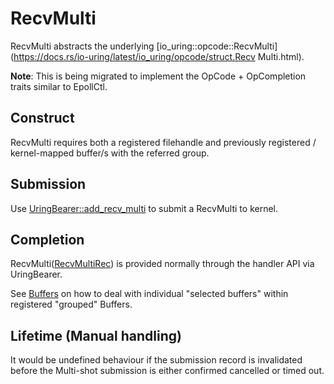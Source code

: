 # RecvMulti

RecvMulti abstracts the underlying [io_uring::opcode::RecvMulti](https://docs.rs/io-uring/latest/io_uring/opcode/struct.Recv
Multi.html).

**Note**: This is being migrated to implement the OpCode + OpCompletion traits similar to EpollCtl.

## Construct

RecvMulti requires both a registered filehandle and previously registered / kernel-mapped buffer/s with the referred group.

## Submission

Use [UringBearer::add_recv_multi] to submit a RecvMulti to kernel.

## Completion

RecvMulti([RecvMultiRec]) is provided normally through the handler API via UringBearer.

See [Buffers](../buffers.html) on how to deal with individual "selected buffers" within registered "grouped" Buffers.

## Lifetime (Manual handling)

It would be undefined behaviour if the submission record is invalidated before the Multi-shot submission is either confirmed cancelled or timed out.

[UringBearer::add_recv_multi]: https://docs.rs/io-uring-bearer/latest/io_uring_bearer/struct.UringBearer.html#method.add_recv_multi
[RecvMultiRec]: https://docs.rs/io-uring-bearer/latest/io_uring_bearer/slab/struct.RecvMultiRec.html
